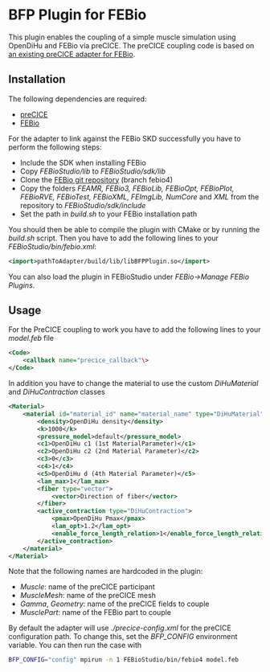 # BFP Plugin for FEBio 

This plugin enables the coupling of a simple muscle simulation using OpenDiHu and FEBio via preCICE.
The preCICE coupling code is based on [an existing preCICE adapter for FEBio](https://github.com/precice/febio-adapter).

## Installation
The following dependencies are required:
- [preCICE](https://precice.org/installation-overview.html)
- [FEBio](https://febio.org/downloads/)

For the adapter to link against the FEBio SKD successfully you have to perform the following steps:
- Include the SDK when installing FEBio
- Copy *FEBioStudio/lib* to *FEBioStudio/sdk/lib*
- Clone the [FEBio git repository](https://github.com/febiosoftware/FEBio) (branch febio4)
- Copy the folders *FEAMR, FEBio3, FEBioLib, FEBioOpt, FEBioPlot, FEBioRVE, FEBioTest, FEBioXML, FEImgLib, NumCore* and *XML* from the repository to *FEBioStudio/sdk/include*
- Set the path in *build.sh* to your FEBio installation path

You should then be able to compile the plugin with CMake or by running the *build.sh* script.
Then you have to add the following lines to your *FEBioStudio/bin/febio.xml*:
```xml
<import>pathToAdapter/build/lib/libBFPPlugin.so</import>
```
You can also load the plugin in FEBioStudio under *FEBio->Manage FEBio Plugins*.

## Usage
For the PreCICE coupling to work you have to add the following lines to your *model.feb* file 
```xml
<Code>
	<callback name="precice_callback"\>
</Code>
```
In addition you have to change the material to use the custom *DiHuMaterial* and *DiHuContraction* classes
```xml
<Material>
	<material id="material_id" name="material_name" type="DiHuMaterial">
		<density>OpenDiHu density</density>
		<k>1000</k>
		<pressure_model>default</pressure_model>
		<c1>OpenDiHu c1 (1st MaterialParameter)</c1>
		<c2>OpenDiHu c2 (2nd Material Parameter)</c2>
		<c3>0</c3>
		<c4>1</c4>
		<c5>OpenDiHu d (4th Material Parameter)</c5>
		<lam_max>1</lam_max>
		<fiber type="vector">
			<vector>Direction of fiber</vector>
		</fiber>
		<active_contraction type="DiHuContraction">
			<pmax>OpenDiHu Pmax</pmax>
			<lam_opt>1.2</lam_opt>
			<enable_force_length_relation>1</enable_force_length_relation>
		</active_contraction>
	</material>
</Material>
```
Note that the following names are hardcoded in the plugin:
- *Muscle*: name of the preCICE participant 
- *MuscleMesh*: name of the preCICE mesh
- *Gamma*, *Geometry*: name of the preCICE fields to couple
- *MusclePart*: name of the FEBio part to couple 

By default the adapter will use *./precice-config.xml* for the preCICE configuration path.
To change this, set the *BFP_CONFIG* environment variable.
You can then run the case with
```bash
BFP_CONFIG="config" mpirun -n 1 FEBioStudio/bin/febio4 model.feb
```

